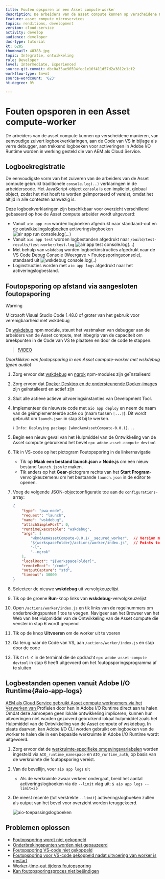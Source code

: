 ```yaml
---
title: Fouten opsporen in een Asset compute-worker
description: De arbeiders van de asset compute kunnen op verscheidene manieren, van eenvoudige zuivert logboekverklaringen, aan de Code van VS in bijlage als verre debugger, aan trekkend logboeken voor activeringen in Adobe I/O Runtime worden in werking gesteld die van AEM als Cloud Service.
feature: asset compute microservices
topics: renditions, development
version: cloud-service
activity: develop
audience: developer
doc-type: tutorial
kt: 6285
thumbnail: 40383.jpg
topic: Integratie, ontwikkeling
role: Developer
level: Intermediate, Experienced
source-git-commit: dbc0a35ae96594fec1e10f411d57d2a3812c1cf2
workflow-type: tm+mt
source-wordcount: '623'
ht-degree: 0%

---
```



# Fouten opsporen in een Asset compute-worker

De arbeiders van de asset compute kunnen op verscheidene manieren, van eenvoudige zuivert logboekverklaringen, aan de Code van VS in bijlage als verre debugger, aan trekkend logboeken voor activeringen in Adobe I/O Runtime worden in werking gesteld die van AEM als Cloud Service.

## Logboekregistratie

De eenvoudigste vorm van het zuiveren van de arbeiders van de Asset compute gebruikt traditionele `console.log(..)` verklaringen in de arbeiderscode. Het JavaScript-object `console` is een impliciet, globaal object, zodat het niet hoeft te worden geïmporteerd of vereist, omdat het altijd in alle contexten aanwezig is.

Deze logboekverklaringen zijn beschikbaar voor overzicht verschillend gebaseerd op hoe de Asset compute arbeider wordt uitgevoerd:

+ Vanuit `aio app run` worden logboeken afgedrukt naar standaard-out en de [ontwikkelingslogboeken](../develop/development-tool.md) activeringslogboeken
   ![air app run console.log(...)](./assets/debug/console-log__aio-app-run.png)
+ Vanuit `aio app test` worden logbestanden afgedrukt naar `/build/test-results/test-worker/test.log`
   ![air app test console.log(...)](./assets/debug/console-log__aio-app-test.png)
+ Met behulp van `wskdebug` worden logboekinstructies afgedrukt naar de VS Code Debug Console (Weergave > Foutopsporingsconsole), standaard uit
   ![wskdebug console.log(..)](./assets/debug/console-log__wskdebug.png)
+ Loginstructies worden met `aio app logs` afgedrukt naar het activeringslogbestand.

## Foutopsporing op afstand via aangesloten foutopsporing

>[!WARNING]
>
>Microsoft Visual Studio Code 1.48.0 of groter van het gebruik voor verenigbaarheid met wskdebug

De [wskdebug](https://www.npmjs.com/package/@openwhisk/wskdebug) npm module, steunt het vastmaken van debugger aan de arbeiders van de Asset compute, met inbegrip van de capaciteit om breekpunten in de Code van VS te plaatsen en door de code te stappen.

>[!VIDEO](https://video.tv.adobe.com/v/40383/?quality=12&learn=on)

_Doorklikken van foutopsporing in een Asset compute-worker met wskdebug (geen audio)_

1. Zorg ervoor dat [wskdebug](../set-up/development-environment.md#wskdebug) en [ngrok](../set-up/development-environment.md#ngork) npm-modules zijn geïnstalleerd
1. Zorg ervoor dat [Docker Desktop en de ondersteunende Docker-images](../set-up/development-environment.md#docker) zijn geïnstalleerd en actief zijn
1. Sluit alle actieve actieve uitvoeringsinstanties van Development Tool.
1. Implementeer de nieuwste code met `aio app deploy` en neem de naam van de geïmplementeerde actie op (naam tussen `[...]`). Dit wordt gebruikt om `launch.json` in stap 8 bij te werken.

   ```
   ℹ Info: Deploying package [wkndAemAssetCompute-0.0.1]...
   ```


1. Begin een nieuw geval van het Hulpmiddel van de Ontwikkeling van de Asset compute gebruikend het bevel `npx adobe-asset-compute devtool`
1. Tik in VS-code op het pictogram Foutopsporing in de linkernavigatie
   + Tik op __Maak een bestand launch.json > Node.js__ om een nieuw bestand `launch.json` te maken.
   + Tik anders op het __Gear__-pictogram rechts van het __Start Program__-vervolgkeuzemenu om het bestaande `launch.json` in de editor te openen.
1. Voeg de volgende JSON-objectconfiguratie toe aan de `configurations`-array:

   ```json
   {
       "type": "pwa-node",
       "request": "launch",
       "name": "wskdebug",
       "attachSimplePort": 0,
       "runtimeExecutable": "wskdebug",
       "args": [
           "wkndAemAssetCompute-0.0.1/__secured_worker",  // Version must match your Asset Compute worker's version
           "${workspaceFolder}/actions/worker/index.js",  // Points to your worker
           "-l",
           "--ngrok"
       ],
       "localRoot": "${workspaceFolder}",
       "remoteRoot": "/code",
       "outputCapture": "std",
       "timeout": 30000
   }
   ```

1. Selecteer de nieuwe __wskdebug__ uit vervolgkeuzelijst
1. Tik op de groene __Run__-knop links van __wskdebug__-vervolgkeuzelijst
1. Open `/actions/worker/index.js` en tik links van de regelnummers om onderbrekingspunten 1 toe te voegen. Navigeer aan het Browser van het Web van het Hulpmiddel van de Ontwikkeling van de Asset compute die venster in stap 6 wordt geopend
1. Tik op de knop __Uitvoeren__ om de worker uit te voeren
1. Ga terug naar de Code van VS, aan `/actions/worker/index.js` en stap door de code
1. Tik `Ctrl-C` in de terminal die de opdracht `npx adobe-asset-compute devtool` in stap 6 heeft uitgevoerd om het foutopsporingsprogramma af te sluiten

## Logbestanden openen vanuit Adobe I/O Runtime{#aio-app-logs}

[AEM als Cloud Service gebruikt Asset compute werknemers via het Verwerken van ](../deploy/processing-profiles.md) Profielen door hen in Adobe I/O Runtime direct aan te halen. Omdat deze aanroepen geen lokale ontwikkeling impliceren, kunnen hun uitvoeringen niet worden gezuiverd gebruikend lokaal hulpmiddel zoals het Hulpmiddel van de Ontwikkeling van de Asset compute of wskdebug. In plaats daarvan, kan Adobe I/O CLI worden gebruikt om logboeken van de worker te halen die in een bepaalde werkruimte in Adobe I/O Runtime wordt uitgevoerd.

1. Zorg ervoor dat de [werkruimte-specifieke omgevingsvariabelen](../deploy/runtime.md) worden ingesteld via `AIO_runtime_namespace` en `AIO_runtime_auth`, op basis van de werkruimte die foutopsporing vereist.
1. Van de bevellijn, voer `aio app logs` uit
   + Als de werkruimte zwaar verkeer ondergaat, breid het aantal activeringslogboeken via de `--limit` vlag uit:
      `$ aio app logs --limit=25`
1. De meest recente (tot verstrekte `--limit`) activeringslogboeken zullen als output van het bevel voor overzicht worden teruggekeerd.

   ![aio-toepassingslogboeken](./assets/debug/aio-app-logs.png)

## Problemen oplossen

+ [Foutopsporing wordt niet gekoppeld](../troubleshooting.md#debugger-does-not-attach)
+ [Onderbrekingspunten worden niet gepauzeerd](../troubleshooting.md#breakpoints-no-pausing)
+ [Foutopsporing VS-code niet gekoppeld](../troubleshooting.md#vs-code-debugger-not-attached)
+ [Foutopsporing voor VS-code gekoppeld nadat uitvoering van worker is gestart](../troubleshooting.md#vs-code-debugger-attached-after-worker-execution-began)
+ [Worker-time-out tijdens foutopsporing](../troubleshooting.md#worker-times-out-while-debugging)
+ [Kan foutopsporingsproces niet beëindigen](../troubleshooting.md#cannot-terminate-debugger-process)
